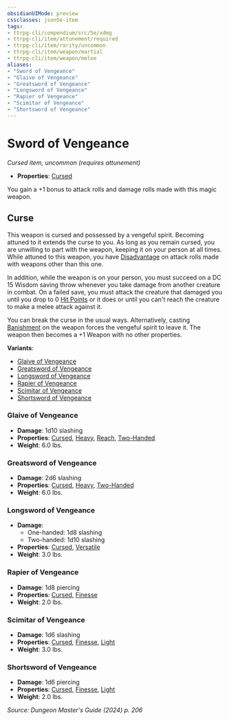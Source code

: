 ```yaml
---
obsidianUIMode: preview
cssclasses: json5e-item
tags:
- ttrpg-cli/compendium/src/5e/xdmg
- ttrpg-cli/item/attunement/required
- ttrpg-cli/item/rarity/uncommon
- ttrpg-cli/item/weapon/martial
- ttrpg-cli/item/weapon/melee
aliases: 
- "Sword of Vengeance"
- "Glaive of Vengeance"
- "Greatsword of Vengeance"
- "Longsword of Vengeance"
- "Rapier of Vengeance"
- "Scimitar of Vengeance"
- "Shortsword of Vengeance"
---
```

# Sword of Vengeance
*Cursed item, uncommon (requires attunement)*  


- **Properties**: [Cursed](2-Mechanics/CLI/rules/item-properties.md#Cursed%20Items)

You gain a +1 bonus to attack rolls and damage rolls made with this magic weapon.

## Curse

This weapon is cursed and possessed by a vengeful spirit. Becoming attuned to it extends the curse to you. As long as you remain cursed, you are unwilling to part with the weapon, keeping it on your person at all times. While attuned to this weapon, you have [Disadvantage](2-Mechanics/CLI/rules/variant-rules/disadvantage-xphb.md) on attack rolls made with weapons other than this one.

In addition, while the weapon is on your person, you must succeed on a DC 15 Wisdom saving throw whenever you take damage from another creature in combat. On a failed save, you must attack the creature that damaged you until you drop to 0 [Hit Points](2-Mechanics/CLI/rules/variant-rules/hit-points-xphb.md) or it does or until you can't reach the creature to make a melee attack against it.

You can break the curse in the usual ways. Alternatively, casting [Banishment](2-Mechanics/CLI/spells/banishment-xphb.md) on the weapon forces the vengeful spirit to leave it. The weapon then becomes a +1 Weapon with no other properties.

**Variants**:
- [Glaive of Vengeance](#Glaive%20of%20Vengeance)
- [Greatsword of Vengeance](#Greatsword%20of%20Vengeance)
- [Longsword of Vengeance](#Longsword%20of%20Vengeance)
- [Rapier of Vengeance](#Rapier%20of%20Vengeance)
- [Scimitar of Vengeance](#Scimitar%20of%20Vengeance)
- [Shortsword of Vengeance](#Shortsword%20of%20Vengeance)

### Glaive of Vengeance

- **Damage**: 1d10 slashing
- **Properties**: [Cursed](2-Mechanics/CLI/rules/item-properties.md#Cursed%20Items), [Heavy](2-Mechanics/CLI/rules/item-properties.md#Heavy), [Reach](2-Mechanics/CLI/rules/item-properties.md#Reach), [Two-Handed](2-Mechanics/CLI/rules/item-properties.md#Two-Handed)
- **Weight**: 6.0 lbs.

### Greatsword of Vengeance

- **Damage**: 2d6 slashing
- **Properties**: [Cursed](2-Mechanics/CLI/rules/item-properties.md#Cursed%20Items), [Heavy](2-Mechanics/CLI/rules/item-properties.md#Heavy), [Two-Handed](2-Mechanics/CLI/rules/item-properties.md#Two-Handed)
- **Weight**: 6.0 lbs.

### Longsword of Vengeance

- **Damage**:
  - One-handed: 1d8 slashing
  - Two-handed: 1d10 slashing
- **Properties**: [Cursed](2-Mechanics/CLI/rules/item-properties.md#Cursed%20Items), [Versatile](2-Mechanics/CLI/rules/item-properties.md#Versatile)
- **Weight**: 3.0 lbs.

### Rapier of Vengeance

- **Damage**: 1d8 piercing
- **Properties**: [Cursed](2-Mechanics/CLI/rules/item-properties.md#Cursed%20Items), [Finesse](2-Mechanics/CLI/rules/item-properties.md#Finesse)
- **Weight**: 2.0 lbs.

### Scimitar of Vengeance

- **Damage**: 1d6 slashing
- **Properties**: [Cursed](2-Mechanics/CLI/rules/item-properties.md#Cursed%20Items), [Finesse](2-Mechanics/CLI/rules/item-properties.md#Finesse), [Light](2-Mechanics/CLI/rules/item-properties.md#Light)
- **Weight**: 3.0 lbs.

### Shortsword of Vengeance

- **Damage**: 1d6 piercing
- **Properties**: [Cursed](2-Mechanics/CLI/rules/item-properties.md#Cursed%20Items), [Finesse](2-Mechanics/CLI/rules/item-properties.md#Finesse), [Light](2-Mechanics/CLI/rules/item-properties.md#Light)
- **Weight**: 2.0 lbs.


*Source: Dungeon Master's Guide (2024) p. 206*